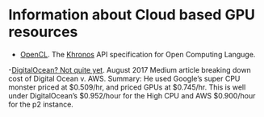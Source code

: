 # Information about Cloud based GPU resources

- [OpenCL](https://www.khronos.org/registry/OpenCL/specs/2.2/html/OpenCL_API.html). The 
[Khronos](https://www.khronos.org/about/) API specification
for Open Computing Languge.


-[DigitalOcean? Not quite yet](https://towardsdatascience.com/deep-learning-on-the-digitalocean-stack-not-quite-yet-5c408e7d1a41). August 2017 Medium article breaking down cost of Digital Ocean v. AWS. Summary: He used Google’s super CPU monster priced at $0.509/hr, and priced GPUs at $0.745/hr. This is well under DigitalOcean’s $0.952/hour for the High CPU and AWS $0.900/hour for the p2 instance.
